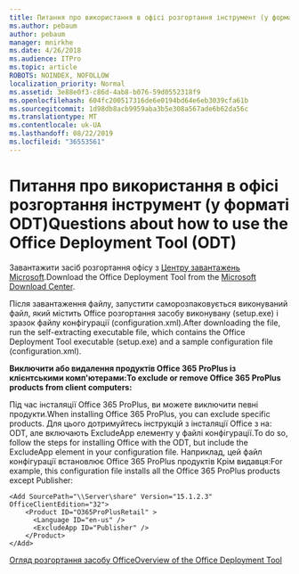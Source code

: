 ```yaml
---
title: Питання про використання в офісі розгортання інструмент (у форматі ODT)
ms.author: pebaum
author: pebaum
manager: mnirkhe
ms.date: 4/26/2018
ms.audience: ITPro
ms.topic: article
ROBOTS: NOINDEX, NOFOLLOW
localization_priority: Normal
ms.assetid: 3e88e0f3-c86d-4ab8-b076-59d0552318f9
ms.openlocfilehash: 604fc200517316de6e0194bd64e6eb3039cfa61b
ms.sourcegitcommit: 1d98db8acb9959aba3b5e308a567ade6b62da56c
ms.translationtype: MT
ms.contentlocale: uk-UA
ms.lasthandoff: 08/22/2019
ms.locfileid: "36553561"
---
```

# <a name="questions-about-how-to-use-the-office-deployment-tool-odt"></a><span data-ttu-id="02700-102">Питання про використання в офісі розгортання інструмент (у форматі ODT)</span><span class="sxs-lookup"><span data-stu-id="02700-102">Questions about how to use the Office Deployment Tool (ODT)</span></span>

<span data-ttu-id="02700-103">Завантажити засіб розгортання офісу з [Центру завантажень Microsoft](http://go.microsoft.com/fwlink/p/?LinkID=626065).</span><span class="sxs-lookup"><span data-stu-id="02700-103">Download the Office Deployment Tool from the [Microsoft Download Center](http://go.microsoft.com/fwlink/p/?LinkID=626065).</span></span>
  
<span data-ttu-id="02700-104">Після завантаження файлу, запустити саморозпаковується виконуваний файл, який містить Office розгортання засобу виконувану (setup.exe) і зразок файлу конфігурації (configuration.xml).</span><span class="sxs-lookup"><span data-stu-id="02700-104">After downloading the file, run the self-extracting executable file, which contains the Office Deployment Tool executable (setup.exe) and a sample configuration file (configuration.xml).</span></span>
  
 <span data-ttu-id="02700-105">**Виключити або видалення продуктів Office 365 ProPlus із клієнтськими комп'ютерами:**</span><span class="sxs-lookup"><span data-stu-id="02700-105">**To exclude or remove Office 365 ProPlus products from client computers:**</span></span>
  
<span data-ttu-id="02700-106">Під час інсталяції Office 365 ProPlus, ви можете виключити певні продукти.</span><span class="sxs-lookup"><span data-stu-id="02700-106">When installing Office 365 ProPlus, you can exclude specific products.</span></span> <span data-ttu-id="02700-107">Для цього дотримуйтесь інструкцій з інсталяції Office з на: ODT, але включають ExcludeApp елементу у файлі конфігурації.</span><span class="sxs-lookup"><span data-stu-id="02700-107">To do so, follow the steps for installing Office with the ODT, but include the ExcludeApp element in your configuration file.</span></span> <span data-ttu-id="02700-108">Наприклад, цей файл конфігурації встановлює Office 365 ProPlus продуктів Крім видавця:</span><span class="sxs-lookup"><span data-stu-id="02700-108">For example, this configuration file installs all the Office 365 ProPlus products except Publisher:</span></span>
  
```
<Add SourcePath="\\Server\share" Version="15.1.2.3" OfficeClientEdition="32">
    <Product ID="O365ProPlusRetail" >
      <Language ID="en-us" />
      <ExcludeApp ID="Publisher" />
    </Product>
</Add>
```

[<span data-ttu-id="02700-109">Огляд розгортання засобу Office</span><span class="sxs-lookup"><span data-stu-id="02700-109">Overview of the Office Deployment Tool</span></span>](https://docs.microsoft.com/deployoffice/overview-of-the-office-2016-deployment-tool)
  

